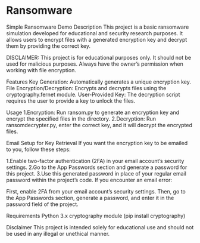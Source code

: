 # Ransomware

Simple Ransomware Demo
Description
This project is a basic ransomware simulation developed for educational and security research purposes. It allows users to encrypt files with a generated encryption key and decrypt them by providing the correct key.

DISCLAIMER: This project is for educational purposes only. It should not be used for malicious purposes. Always have the owner’s permission when working with file encryption.

Features
Key Generation: Automatically generates a unique encryption key.
File Encryption/Decryption: Encrypts and decrypts files using the cryptography.fernet module.
User-Provided Key: The decryption script requires the user to provide a key to unlock the files.

Usage
1.Encryption: Run ransom.py to generate an encryption key and encrypt the specified files in the directory.
2.Decryption: Run ransomdecrypter.py, enter the correct key, and it will decrypt the encrypted files.

Email Setup for Key Retrieval
If you want the encryption key to be emailed to you, follow these steps:

1.Enable two-factor authentication (2FA) in your email account’s security settings.
2.Go to the App Passwords section and generate a password for this project.
3.Use this generated password in place of your regular email password within the project’s code.
If you encounter an email error:

First, enable 2FA from your email account’s security settings.
Then, go to the App Passwords section, generate a password, and enter it in the password field of the project.

Requirements
Python 3.x
cryptography module (pip install cryptography)

Disclaimer
This project is intended solely for educational use and should not be used in any illegal or unethical manner.
